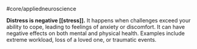 #core/appliedneuroscience

**Distress is negative [[stress]].** It happens when challenges exceed your ability to cope, leading to feelings of anxiety or discomfort. It can have negative effects on both mental and physical health. Examples include extreme workload, loss of a loved one, or traumatic events.
